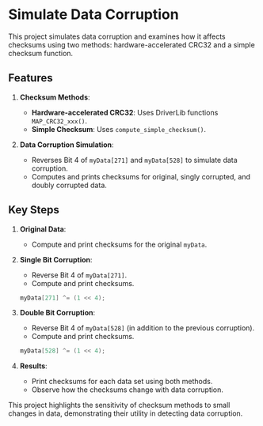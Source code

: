 # Simulate Data Corruption

This project simulates data corruption and examines how it affects checksums using two methods: hardware-accelerated CRC32 and a simple checksum function.

## Features

1. **Checksum Methods**:
   - **Hardware-accelerated CRC32**: Uses DriverLib functions `MAP_CRC32_xxx()`.
   - **Simple Checksum**: Uses `compute_simple_checksum()`.

2. **Data Corruption Simulation**:
   - Reverses Bit 4 of `myData[271]` and `myData[528]` to simulate data corruption.
   - Computes and prints checksums for original, singly corrupted, and doubly corrupted data.

## Key Steps

1. **Original Data**:
   - Compute and print checksums for the original `myData`.

2. **Single Bit Corruption**:
   - Reverse Bit 4 of `myData[271]`.
   - Compute and print checksums.

    ```c
    myData[271] ^= (1 << 4);
    ```

3. **Double Bit Corruption**:
   - Reverse Bit 4 of `myData[528]` (in addition to the previous corruption).
   - Compute and print checksums.

    ```c
    myData[528] ^= (1 << 4);
    ```

4. **Results**:
   - Print checksums for each data set using both methods.
   - Observe how the checksums change with data corruption.

This project highlights the sensitivity of checksum methods to small changes in data, demonstrating their utility in detecting data corruption.